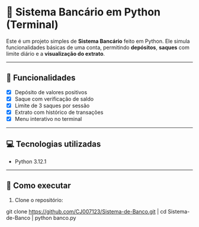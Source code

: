# 💸 Sistema Bancário em Python (Terminal)

Este é um projeto simples de **Sistema Bancário** feito em Python. Ele simula funcionalidades básicas de uma conta, permitindo **depósitos**, **saques** com limite diário e a **visualização do extrato**.

---

## 📌 Funcionalidades

- [x] Depósito de valores positivos
- [x] Saque com verificação de saldo
- [x] Limite de 3 saques por sessão
- [x] Extrato com histórico de transações
- [x] Menu interativo no terminal

---

## 💻 Tecnologias utilizadas

- Python 3.12.1

---

## 🚀 Como executar

1. Clone o repositório:

 git clone https://github.com/CJ007123/Sistema-de-Banco.git |
 cd Sistema-de-Banco |
 python banco.py
